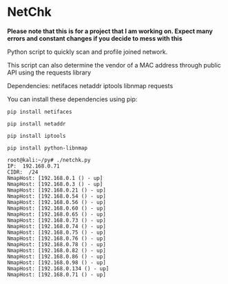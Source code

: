 NetChk
======

**Please note that this is for a project that I am working on. Expect many errors and constant changes if you decide to mess with this**

Python script to quickly scan and profile joined network. 

This script can also determine the vendor of a MAC address through public API using the requests library 

Dependencies:
netifaces
netaddr
iptools
libnmap
requests

You can install these dependencies using pip:

`pip install netifaces`

`pip install netaddr`

`pip install iptools`

`pip install python-libnmap`

```
root@kali:~/py# ./netchk.py 
IP:  192.168.0.71
CIDR:  /24
NmapHost: [192.168.0.1 () - up]
NmapHost: [192.168.0.3 () - up]
NmapHost: [192.168.0.21 () - up]
NmapHost: [192.168.0.54 () - up]
NmapHost: [192.168.0.56 () - up]
NmapHost: [192.168.0.60 () - up]
NmapHost: [192.168.0.65 () - up]
NmapHost: [192.168.0.73 () - up]
NmapHost: [192.168.0.74 () - up]
NmapHost: [192.168.0.75 () - up]
NmapHost: [192.168.0.76 () - up]
NmapHost: [192.168.0.78 () - up]
NmapHost: [192.168.0.82 () - up]
NmapHost: [192.168.0.86 () - up]
NmapHost: [192.168.0.98 () - up]
NmapHost: [192.168.0.134 () - up]
NmapHost: [192.168.0.71 () - up]
```
